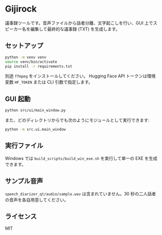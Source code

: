 # Gijirock

議事録ツールです。音声ファイルから話者分離、文字起こしを行い、GUI 上でスピーカー名を編集して最終的な議事録 (TXT) を生成します。

## セットアップ

```bash
python -m venv venv
source venv/bin/activate
pip install -r requirements.txt
```

別途 `ffmpeg` をインストールしてください。
Hugging Face API トークンは環境変数 `HF_TOKEN` または CLI 引数で指定します。

## GUI 起動

```bash
python src/ui/main_window.py
```
また、どのディレクトリからでも次のようにモジュールとして実行できます:

```bash
python -m src.ui.main_window
```

## 実行ファイル

Windows では `build_scripts/build_win_exe.sh` を実行して単一の EXE を生成できます。

## サンプル音声

`speech_diarizer_qt/audio/sample.wav` は含まれていません。30 秒の二人話者の音声を各自用意してください。

## ライセンス

MIT
